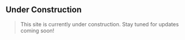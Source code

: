 ## Under Construction

> This site is currently under construction. Stay tuned for updates coming soon!

